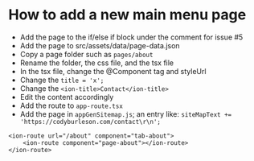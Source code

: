 # How to add a new main menu page

- Add the page to the if/else if block under the comment for issue #5
- Add the page to src/assets/data/page-data.json
- Copy a page folder such as `pages/about`
- Rename the folder, the css file, and the tsx file
- In the tsx file, change the @Component tag and styleUrl
- Change the `title = 'x';`
- Change the `<ion-title>Contact</ion-title>`
- Edit the content accordingly
- Add the route to `app-route.tsx`
- Add the page in `appGenSitemap.js`; an entry like: `siteMapText += 'https://codyburleson.com/contact\r\n';`

```
<ion-route url="/about" component="tab-about">
    <ion-route component="page-about"></ion-route>
</ion-route>
```
